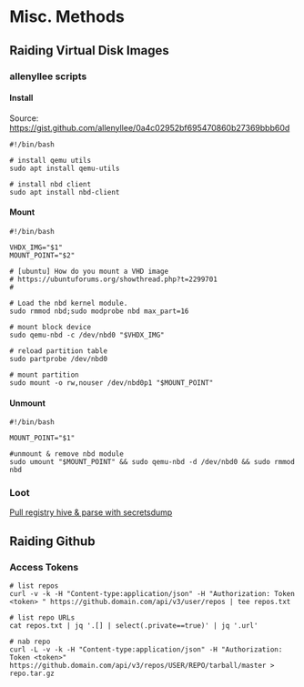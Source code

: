 # Misc. Methods

## Raiding Virtual Disk Images

### allenyllee scripts

#### Install

Source: https://gist.github.com/allenyllee/0a4c02952bf695470860b27369bbb60d

```
#!/bin/bash

# install qemu utils
sudo apt install qemu-utils

# install nbd client
sudo apt install nbd-client
```

#### Mount

```
#!/bin/bash

VHDX_IMG="$1"
MOUNT_POINT="$2"

# [ubuntu] How do you mount a VHD image
# https://ubuntuforums.org/showthread.php?t=2299701
# 

# Load the nbd kernel module.
sudo rmmod nbd;sudo modprobe nbd max_part=16

# mount block device
sudo qemu-nbd -c /dev/nbd0 "$VHDX_IMG"

# reload partition table
sudo partprobe /dev/nbd0

# mount partition
sudo mount -o rw,nouser /dev/nbd0p1 "$MOUNT_POINT"
```

#### Unmount

```
#!/bin/bash

MOUNT_POINT="$1"

#unmount & remove nbd module
sudo umount "$MOUNT_POINT" && sudo qemu-nbd -d /dev/nbd0 && sudo rmmod nbd
```

### Loot

[Pull registry hive & parse with secretsdump](https://drmarmar.com/posts/vmdk/)

## Raiding Github

### Access Tokens

```
# list repos
curl -v -k -H "Content-type:application/json" -H "Authorization: Token <token> " https://github.domain.com/api/v3/user/repos | tee repos.txt

# list repo URLs
cat repos.txt | jq '.[] | select(.private==true)' | jq '.url'

# nab repo
curl -L -v -k -H "Content-type:application/json" -H "Authorization: Token <token>" https://github.domain.com/api/v3/repos/USER/REPO/tarball/master > repo.tar.gz
```